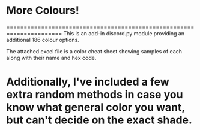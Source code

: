 # More Colours!
======================================================================
This is an add-in discord.py module providing an additional 186 colour options.

The attached excel file is a color cheat sheet showing samples of each along with their name and hex code.

Additionally, I've included a few extra random methods in case you know what general color you want, but can't decide on the exact shade.
======================================================================
